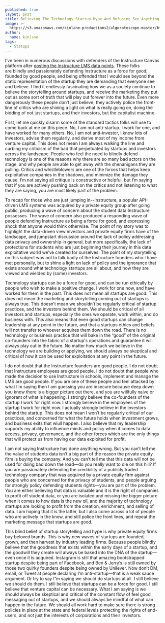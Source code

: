 ```yaml
---
published: true
layout: post
title: Believing The Technology Startup Hype And Refusing See Anything Else
image: >-
  https://s3.amazonaws.com/kinlane-productions2/algorotoscope-master/bf-skinner-dragon-shadow-sun-2.jpg
author:
  name: kinlane
tags:
  - Statups
---
```

I’ve been in numerous discussions with defenders of the Instructure Canvas platform after [posting the Instructure LMS data points](http://apievangelist.com/2019/12/09/the-instructure-lms-data-points/). These folks are blindly and passionately defending Instructure as a force for good, founded by good people, and being offended that I would see beyond the static representation of the startup they are demanding that everyone see and believe. I find it endlessly fascinating how we as a society continue to believe the storytelling around startups, and receive the marketing they put out as some sort of truth that will play out forever into the future. Even more dangerously these people don’t just believe, they actively police the front-line of critics who are shining a light on what is really going on, doing the bidding of not just startups, and their investors, but the capitalist machine.

First, let me quickly disarm some of the standard tactics folks will use to come back at me on this piece. No, I am not anti-startup. I work for one, and have worked for many others. No, I am not anti-investor, I know lots of investors, advise them regularly, and derive most of my income from venture capital. This does not mean I am always walking the line and curbing my criticism of the bad that perpetuated by startups and investors across the landscape. People who feel the need to blindly defend technology is one of the reasons why there are so many bad actors on the stage, and why people are able to get away with the shenanigans they are pulling. Critics and whistleblowers are one of the forces that helps keep exploitative companies in the shadows, and minimize the damage they cause. I’m not saying all critique is constructive or helpful, but I’m saying that if you are actively pushing back on the critics and not listening to what they are saying, you are most likely part of the problem.

To recap for those who are just jumping in--Instructure, a popular API-driven LMS systems was acquired by a private equity group after going public, producing a wave of concern about the student data Instructure possesses. The wave of concern also produced a responding wave of people defending Instructure as being a force for good, and expressing shock that anyone would think otherwise. The point of my story was to highlight the data-driven view investors and private equity firms have of the landscape, and jumpstart discussion around the lack of policy addressing data privacy and ownership in general, but more specifically, the lack of protections for students who are just beginning their journey in this data exploitative world we’ve created for ourselves. The point of my storytelling on this subject was not to talk badly of the Instructure founders who I have met personally, but to shine a light on lack of policy and the ignorance that exists around what technology startups are all about, and how they are viewed and wielded by (some) investors.

Technology startups can be a force for good, and can be run ethically by people who wish to make a positive change. I work for one now, and have worked for them in the past. This does not mean all startups are good. This does not mean the marketing and storytelling coming out of startups is always true. This doesn’t mean we shouldn’t be regularly critical of startup practices, and the investors behind them. We should be critical of all investors and startups, especially the ones we operate, work within, and do business with. This also means that even good startups can change leadership at any point in the future, and that a startups ethics and beliefs will not transfer to whoever acquires them down the road. There is no technology or business practice that will bake in the “good” of the original co-founders into the fabric of a startup's operations and guarantee it will always play out in the future. No matter how much we believe in the technology we are building or applying, we should always be skeptical and critical of how it can be used for exploitation at any point in the future.

I do not doubt that the Instructure founders are good people. I do not doubt that Instructure employees are good people. I do not doubt that people who made the decision to use Instructure in schools, implement and manage the LMS are good people. If you are one of these people and feel attacked by what I’m saying then I am guessing you are insecure because deep down you know there is a bigger picture out there, and you are willfully naive or ignorant of what is happening. I strongly believe the co-founders of the startup I work for right now. I strongly believe in the employees of the startup I work for right now. I actually strongly believe in the investors behind the startup. This does not mean I won’t be regularly critical of our practices, and concerned for what the future holds when investment grows, and business exits that wiull happen. I also believe that my leadership supports my ability to influence minds and policy when it comes to data access, privacy, governance, and the other forces which are the only things that will protect us from having our data exploited for profit.

I am not saying Instructure has done anything wrong. But you can’t tell me the value of students data isn’t a big part of the reason the private equity firm is buying the company. And you can’t tell me that this data will not be used for doing bad down the road—do you really want to die on this hill? If you are passionately defending the credibility of a publicly traded technology company that was acquired by a private equity firm against people who are concerned for the privacy of students, and people arguing for strongly policy defending students rights—you are part of the problem. You are either believing that data is valuable and it is the right of companies to profit off student data, or you are isolated and missing the bigger picture when it comes to how data is the new oil, and the majority of technology startups are looking to profit from the creation, enrichment, and selling of data. I am hoping that it is the latter, but I also come across a lot of people who are actively in the know, and still police the front lines, and repeat the marketing message that startups are good.

This blind belief of startup storytelling and hype is why private equity firms buy beloved brands. This is why new waves of startups are founded, grown, and then harvest by industry leading firms. Because people blindly believe that the goodness that exists within the early days of a startup, and the goodwill they create will always be baked into the DNA of the startup—even once it is acquired. Instagram is still that amazing bootstrapped startup despite being part of Facebook, and Ben & Jerry’s is still owned by those two quirky founders despite being owned by Unilever. Now don’t DM, email, or Tweet at people declaring I’m anti-startup—that is a weak sauce argument. Or try to say I”m saying we should do startups at all. I still believe we should do them. I still believe that startups can be a force for good. I still believe that venture capital can be necessary. What I am saying is we should always be skeptical and critical of the constant flow of feel good messaging out of startups, and we should always be mindful of what can happen in the future. We should all work hard to make sure there is strong policies in place at the state and federal levels protecting the rights of end-users, and not just the interests of corporations and their investors.